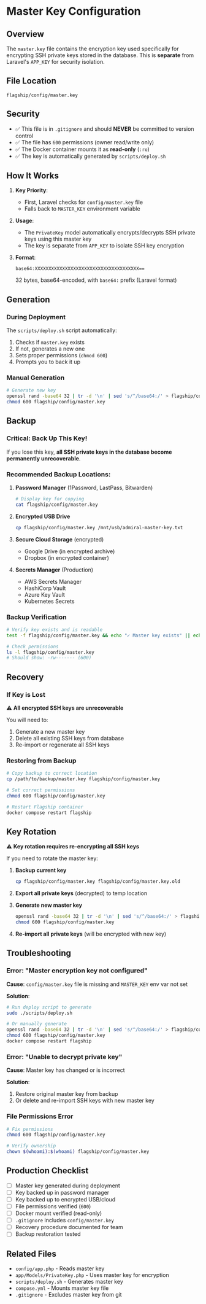 # Master Key Configuration

## Overview

The `master.key` file contains the encryption key used specifically for encrypting SSH private keys stored in the database. This is **separate** from Laravel's `APP_KEY` for security isolation.

## File Location

```
flagship/config/master.key
```

## Security

- ✅ This file is in `.gitignore` and should **NEVER** be committed to version control
- ✅ The file has `600` permissions (owner read/write only)
- ✅ The Docker container mounts it as **read-only** (`:ro`)
- ✅ The key is automatically generated by `scripts/deploy.sh`

## How It Works

1. **Key Priority**:
   - First, Laravel checks for `config/master.key` file
   - Falls back to `MASTER_KEY` environment variable

2. **Usage**:
   - The `PrivateKey` model automatically encrypts/decrypts SSH private keys using this master key
   - The key is separate from `APP_KEY` to isolate SSH key encryption

3. **Format**:
   ```
   base64:XXXXXXXXXXXXXXXXXXXXXXXXXXXXXXXXXXXXXX==
   ```
   32 bytes, base64-encoded, with `base64:` prefix (Laravel format)

## Generation

### During Deployment

The `scripts/deploy.sh` script automatically:
1. Checks if `master.key` exists
2. If not, generates a new one
3. Sets proper permissions (`chmod 600`)
4. Prompts you to back it up

### Manual Generation

```bash
# Generate new key
openssl rand -base64 32 | tr -d '\n' | sed 's/^/base64:/' > flagship/config/master.key
chmod 600 flagship/config/master.key
```

## Backup

### Critical: Back Up This Key!

If you lose this key, **all SSH private keys in the database become permanently unrecoverable**.

### Recommended Backup Locations:

1. **Password Manager** (1Password, LastPass, Bitwarden)
   ```bash
   # Display key for copying
   cat flagship/config/master.key
   ```

2. **Encrypted USB Drive**
   ```bash
   cp flagship/config/master.key /mnt/usb/admiral-master-key.txt
   ```

3. **Secure Cloud Storage** (encrypted)
   - Google Drive (in encrypted archive)
   - Dropbox (in encrypted container)

4. **Secrets Manager** (Production)
   - AWS Secrets Manager
   - HashiCorp Vault
   - Azure Key Vault
   - Kubernetes Secrets

### Backup Verification

```bash
# Verify key exists and is readable
test -f flagship/config/master.key && echo "✓ Master key exists" || echo "✗ Master key missing"

# Check permissions
ls -l flagship/config/master.key
# Should show: -rw------- (600)
```

## Recovery

### If Key is Lost

⚠️ **All encrypted SSH keys are unrecoverable**

You will need to:
1. Generate a new master key
2. Delete all existing SSH keys from database
3. Re-import or regenerate all SSH keys

### Restoring from Backup

```bash
# Copy backup to correct location
cp /path/to/backup/master.key flagship/config/master.key

# Set correct permissions
chmod 600 flagship/config/master.key

# Restart Flagship container
docker compose restart flagship
```

## Key Rotation

⚠️ **Key rotation requires re-encrypting all SSH keys**

If you need to rotate the master key:

1. **Backup current key**
   ```bash
   cp flagship/config/master.key flagship/config/master.key.old
   ```

2. **Export all private keys** (decrypted) to temp location

3. **Generate new master key**
   ```bash
   openssl rand -base64 32 | tr -d '\n' | sed 's/^/base64:/' > flagship/config/master.key
   chmod 600 flagship/config/master.key
   ```

4. **Re-import all private keys** (will be encrypted with new key)

## Troubleshooting

### Error: "Master encryption key not configured"

**Cause**: `config/master.key` file is missing and `MASTER_KEY` env var not set

**Solution**:
```bash
# Run deploy script to generate
sudo ./scripts/deploy.sh

# Or manually generate
openssl rand -base64 32 | tr -d '\n' | sed 's/^/base64:/' > flagship/config/master.key
chmod 600 flagship/config/master.key
docker compose restart flagship
```

### Error: "Unable to decrypt private key"

**Cause**: Master key has changed or is incorrect

**Solution**:
1. Restore original master key from backup
2. Or delete and re-import SSH keys with new master key

### File Permissions Error

```bash
# Fix permissions
chmod 600 flagship/config/master.key

# Verify ownership
chown $(whoami):$(whoami) flagship/config/master.key
```

## Production Checklist

- [ ] Master key generated during deployment
- [ ] Key backed up in password manager
- [ ] Key backed up to encrypted USB/cloud
- [ ] File permissions verified (`600`)
- [ ] Docker mount verified (read-only)
- [ ] `.gitignore` includes `config/master.key`
- [ ] Recovery procedure documented for team
- [ ] Backup restoration tested

## Related Files

- `config/app.php` - Reads master key
- `app/Models/PrivateKey.php` - Uses master key for encryption
- `scripts/deploy.sh` - Generates master key
- `compose.yml` - Mounts master key file
- `.gitignore` - Excludes master key from git
